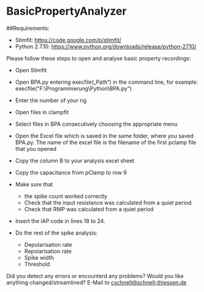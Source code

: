 # BasicPropertyAnalyzer

##Requirements:
* Stimfit: https://code.google.com/p/stimfit/
* Python 2.7.10: https://www.python.org/downloads/release/python-2710/


Please follow these steps to open and analyse basic property recordings:

* Open Stimfit
* Open BPA.py entering execfile(„Path“) in the command line, for example: execfile("F:\Programmierung\Python\BPA.py")
* Enter the number of your rig
* Open files in clampfit
* Select files in BPA consecutively choosing the appropriate menu
* Open the Excel file which is saved in the same folder, where you saved BPA.py. The name of the excel file is the filename of the first pclamp file that you opened
* Copy the column B to your analysis excel sheet
* Copy the capacitance from pClamp to row 9
* Make sure that
  * the spike count worked correctly
  * Check that the input resistance was calculated from a quiet period
  * Check that RMP was calculated from a quiet period
  
* Insert the iAP code in lines 18 to 24.

* Do the rest of the spike analysis:
  * Depolarisation rate
  * Repolarisation rate
  * Spike width
  * Threshold

Did you detect any errors or encounterd any problems? Would you like anything changed/streamlined? E-Mail to cschnell@schnell-thiessen.de

